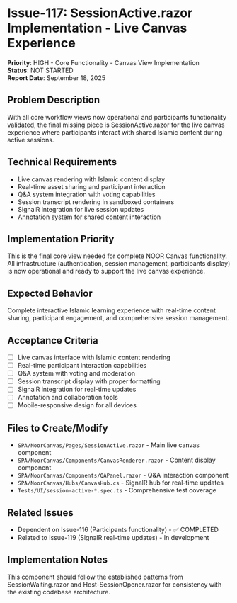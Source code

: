 # Issue-117: SessionActive.razor Implementation - Live Canvas Experience

**Priority**: HIGH - Core Functionality - Canvas View Implementation  
**Status**: NOT STARTED  
**Report Date**: September 18, 2025

## **Problem Description**

With all core workflow views now operational and participants functionality validated, the final missing piece is SessionActive.razor for the live canvas experience where participants interact with shared Islamic content during active sessions.

## **Technical Requirements**

- Live canvas rendering with Islamic content display
- Real-time asset sharing and participant interaction
- Q&A system integration with voting capabilities
- Session transcript rendering in sandboxed containers
- SignalR integration for live session updates
- Annotation system for shared content interaction

## **Implementation Priority**

This is the final core view needed for complete NOOR Canvas functionality. All infrastructure (authentication, session management, participants display) is now operational and ready to support the live canvas experience.

## **Expected Behavior**

Complete interactive Islamic learning experience with real-time content sharing, participant engagement, and comprehensive session management.

## **Acceptance Criteria**

- [ ] Live canvas interface with Islamic content rendering
- [ ] Real-time participant interaction capabilities
- [ ] Q&A system with voting and moderation
- [ ] Session transcript display with proper formatting
- [ ] SignalR integration for real-time updates
- [ ] Annotation and collaboration tools
- [ ] Mobile-responsive design for all devices

## **Files to Create/Modify**

- `SPA/NoorCanvas/Pages/SessionActive.razor` - Main live canvas component
- `SPA/NoorCanvas/Components/CanvasRenderer.razor` - Content display component
- `SPA/NoorCanvas/Components/QAPanel.razor` - Q&A interaction component
- `SPA/NoorCanvas/Hubs/CanvasHub.cs` - SignalR hub for real-time updates
- `Tests/UI/session-active-*.spec.ts` - Comprehensive test coverage

## **Related Issues**

- Dependent on Issue-116 (Participants functionality) - ✅ COMPLETED
- Related to Issue-119 (SignalR real-time updates) - In development

## **Implementation Notes**

This component should follow the established patterns from SessionWaiting.razor and Host-SessionOpener.razor for consistency with the existing codebase architecture.
